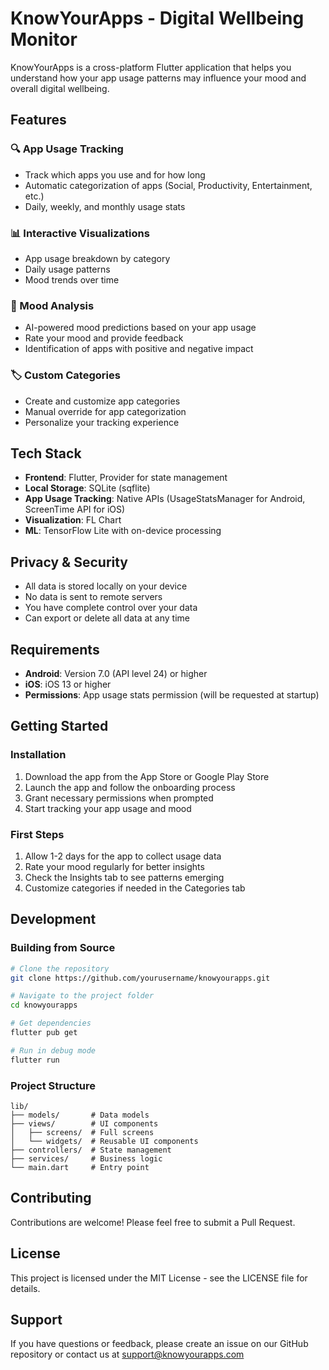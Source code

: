 # KnowYourApps - Digital Wellbeing Monitor

KnowYourApps is a cross-platform Flutter application that helps you understand how your app usage patterns may influence your mood and overall digital wellbeing.

## Features

### 🔍 App Usage Tracking
- Track which apps you use and for how long
- Automatic categorization of apps (Social, Productivity, Entertainment, etc.)
- Daily, weekly, and monthly usage stats

### 📊 Interactive Visualizations 
- App usage breakdown by category
- Daily usage patterns
- Mood trends over time

### 🧠 Mood Analysis
- AI-powered mood predictions based on your app usage
- Rate your mood and provide feedback
- Identification of apps with positive and negative impact

### 🏷️ Custom Categories
- Create and customize app categories
- Manual override for app categorization
- Personalize your tracking experience

## Tech Stack

- **Frontend**: Flutter, Provider for state management
- **Local Storage**: SQLite (sqflite)
- **App Usage Tracking**: Native APIs (UsageStatsManager for Android, ScreenTime API for iOS)
- **Visualization**: FL Chart
- **ML**: TensorFlow Lite with on-device processing

## Privacy & Security

- All data is stored locally on your device
- No data is sent to remote servers
- You have complete control over your data
- Can export or delete all data at any time

## Requirements

- **Android**: Version 7.0 (API level 24) or higher
- **iOS**: iOS 13 or higher
- **Permissions**: App usage stats permission (will be requested at startup)

## Getting Started

### Installation

1. Download the app from the App Store or Google Play Store
2. Launch the app and follow the onboarding process
3. Grant necessary permissions when prompted
4. Start tracking your app usage and mood

### First Steps

1. Allow 1-2 days for the app to collect usage data
2. Rate your mood regularly for better insights
3. Check the Insights tab to see patterns emerging
4. Customize categories if needed in the Categories tab

## Development

### Building from Source

```bash
# Clone the repository
git clone https://github.com/yourusername/knowyourapps.git

# Navigate to the project folder
cd knowyourapps

# Get dependencies
flutter pub get

# Run in debug mode
flutter run
```

### Project Structure

```
lib/
├── models/       # Data models
├── views/        # UI components
│   ├── screens/  # Full screens
│   └── widgets/  # Reusable UI components
├── controllers/  # State management
├── services/     # Business logic
└── main.dart     # Entry point
```

## Contributing

Contributions are welcome! Please feel free to submit a Pull Request.

## License

This project is licensed under the MIT License - see the LICENSE file for details.

## Support

If you have questions or feedback, please create an issue on our GitHub repository or contact us at support@knowyourapps.com